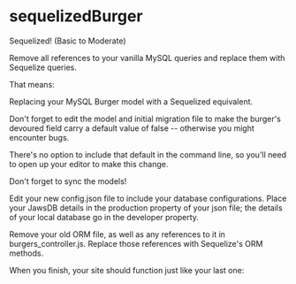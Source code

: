 # sequelizedBurger
Sequelized! (Basic to Moderate)


Remove all references to your vanilla MySQL queries and replace them with Sequelize queries.


That means:


Replacing your MySQL Burger model with a Sequelized equivalent.


Don't forget to edit the model and initial migration file to make the burger's devoured field carry a default value of false -- otherwise you might encounter bugs.

There's no option to include that default in the command line, so you'll need to open up your editor to make this change.



Don't forget to sync the models!


Edit your new config.json file to include your database configurations. Place your JawsDB details in the production property of your json file; the details of your local database go in the developer property.


Remove your old ORM file, as well as any references to it in burgers_controller.js. Replace those references with Sequelize's ORM methods.






When you finish, your site should function just like your last one: